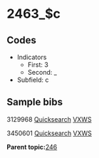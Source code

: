 # 2463\_$c

## Codes

-   Indicators
    -   First: 3
    -   Second: \_
-   Subfield: c

## Sample bibs

3129968 [Quicksearch](https://search.library.yale.edu/catalog/3129968) [VXWS](http://prodorbis.library.yale.edu:7014/vxws/GetHoldingsService?bibId=3129968)

3450601 [Quicksearch](https://search.library.yale.edu/catalog/3450601) [VXWS](http://prodorbis.library.yale.edu:7014/vxws/GetHoldingsService?bibId=3450601)

**Parent topic:**[246](../../tags/246/246.md)

